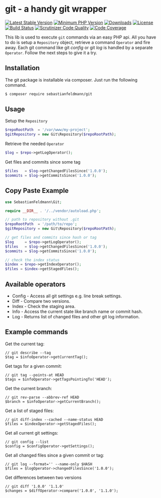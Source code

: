# git - a handy git wrapper

[![Latest Stable Version](https://poser.pugx.org/sebastianfeldmann/git/v/stable.svg)](https://packagist.org/packages/sebastianfeldmann/git)
[![Minimum PHP Version](https://img.shields.io/badge/php-%3E%3D%207.1-8892BF.svg)](https://php.net/)
[![Downloads](https://img.shields.io/packagist/dt/sebastianfeldmann/git.svg?v1)](https://packagist.org/packages/sebastianfeldmann/git)
[![License](https://poser.pugx.org/sebastianfeldmann/git/license.svg)](https://packagist.org/packages/sebastianfeldmann/git)
[![Build Status](https://travis-ci.org/sebastianfeldmann/git.svg?branch=master)](https://travis-ci.org/sebastianfeldmann/git)
[![Scrutinizer Code Quality](https://scrutinizer-ci.com/g/sebastianfeldmann/git/badges/quality-score.png?b=master)](https://scrutinizer-ci.com/g/sebastianfeldmann/git/?branch=master)
[![Code Coverage](https://scrutinizer-ci.com/g/sebastianfeldmann/git/badges/coverage.png?b=master)](https://scrutinizer-ci.com/g/sebastianfeldmann/git/?branch=master)

This lib is used to execute `git` commands via an easy PHP api. 
All you have to do is setup a `Repository` object, retrieve a command `Operator`
and fire away. Each git command like git _config_ or git _log_ is handled
by a separate `Operator`. Follow the next steps to give it a try.


## Installation

The git package is installable via composer. Just run the following command.

```bash
$ composer require sebastianfeldmann/git
```

## Usage

Setup the `Repository`
```php
$repoRootPath  = '/var/www/my-project';
$gitRepository = new Git\Repository($repoRootPath);
```

Retrieve the needed `Operator`
```php
$log = $repo->getLogOperator();
```

Get files and commits since some tag
```php
$files   = $log->getChangedFilesSince('1.0.0');
$commits = $log->getCommitsSince('1.0.0');
```
## Copy Paste Example

```php
use SebastianFeldmann\Git;

require __DIR__ . '/../vendor/autoload.php';

// path to repository without .git
$repoRootPath  = '/path/to/repo';
$gitRepository = new Git\Repository($repoRootPath);

// get files and commits since hash or tag
$log     = $repo->getLogOperator();
$files   = $log->getChangedFilesSince('1.0.0');
$commits = $log->getCommitsSince('1.0.0');

// check the index status
$index = $repo->getIndexOperator();
$files = $index->getStagedFiles();
```

## Available operators

- Config - Access all git settings e.g. line break settings. 
- Diff - Compare two versions.
- Index - Check the staging area.
- Info - Access the current state like branch name or commit hash.  
- Log - Returns list of changed files and other git log information.

## Example commands

Get the current tag:

    // git describe --tag
    $tag = $infoOperator->getCurrentTag(); 

Get tags for a given commit:

    // git tag --points-at HEAD
    $tags = $infoOperator->getTagsPointingTo('HEAD'); 

Get the current branch:

    // git rev-parse --abbrev-ref HEAD
    $branch = $infoOperator->getCurrentBranch(); 
    
Get a list of staged files:

    // git diff-index --cached --name-status HEAD
    $files = $indexOperator->getStagedFiles();
    
Get all current git settings:

    // git config --list
    $config = $configOperator->getSettings();
    
Get all changed files since a given commit or tag:

    // git log --format='' --name-only $HASH
    $files = $logOperator->changedFilesSince('1.0.0');

Get differences between two versions

    // git diff '1.0.0' '1.1.0'
    $changes = $diffOperator->compare('1.0.0', '1.1.0');
